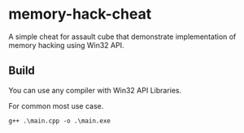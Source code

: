 # memory-hack-cheat
A simple cheat for assault cube that demonstrate implementation of memory hacking using Win32 API.

## Build
You can use any compiler with Win32 API Libraries.

For common most use case.
```ps
g++ .\main.cpp -o .\main.exe
```
